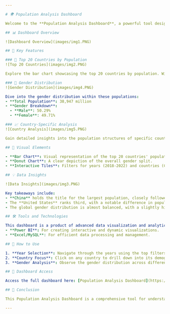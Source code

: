 ```yaml
---

# 🌍 Population Analysis Dashboard

Welcome to the **Population Analysis Dashboard**, a powerful tool designed to provide an in-depth look into the population distribution of the world's most populous countries. This dashboard, created as part of an internship at Skill Craft Technologies, leverages data from 2018 to 2022 and offers insights into the demographic breakdowns, including gender distribution.

## 📊 Dashboard Overview

![Dashboard Overview](images/img1.PNG)

## 📌 Key Features

### 🌟 Top 20 Countries by Population
![Top 20 Countries](images/img2.PNG)

Explore the bar chart showcasing the top 20 countries by population. With China and India at the forefront, this visualization helps in understanding the global population landscape.

### 👫 Gender Distribution
![Gender Distribution](images/img4.PNG)

Dive into the gender distribution within these populations:
- **Total Population**: 38,947 million
- **Gender Breakdown**: 
  - **Male**: 50.29%
  - **Female**: 49.71%

### 📈 Country-Specific Analysis
![Country Analysis](images/img5.PNG)

Gain detailed insights into the population structures of specific countries. This section highlights the major players like China, India, and the United States, offering a breakdown of their demographic data.

## 🎨 Visual Elements

- **Bar Chart**: Visual representation of the top 20 countries' populations, with a gender breakdown.
- **Donut Chart**: A clear depiction of the overall gender split.
- **Interactive Tiles**: Filters for years (2018-2022) and countries (China, India, United States) allow for a tailored viewing experience.

## 💡 Data Insights

![Data Insights](images/img3.PNG)

Key takeaways include:
- **China** holds the title for the largest population, closely followed by **India**.
- The **United States** ranks third, with a notable difference in population size compared to the top two.
- The global gender distribution is almost balanced, with a slightly higher percentage of males.

## 🛠 Tools and Technologies

This dashboard is a product of advanced data visualization and analytical tools:
- **Power BI**: For creating interactive and dynamic visualizations.
- **Excel/MySQL**: For efficient data processing and management.

## 🚀 How to Use

1. **Year Selection**: Navigate through the years using the top filters to view specific data.
2. **Country Focus**: Click on any country to drill down into its demographic data.
3. **Gender Analysis**: Observe the gender distribution across different countries.

## 🔗 Dashboard Access

Access the full dashboard here: [Population Analysis Dashboard](https://app.powerbi.com/groups/me/reports/0eb075be-54b8-4e21-9e43-451c9870928b?ctid=12acd680-7586-470c-9e9d-8755396a6743&pbi_source=linkShare&bookmarkGuid=bbf4c942-6b37-4071-bc13-59f18942f3a9)

## 📝 Conclusion

This Population Analysis Dashboard is a comprehensive tool for understanding global population trends and demographics. It provides valuable insights for demographic studies and strategic planning, making complex data accessible and understandable.

---
```


